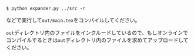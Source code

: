 ```
$ python expander.py ../src -r
```
などで実行して`out/main.tex`をコンパイルしてください。

`out`ディレクトリ内のファイルをインクルードしているので、もしオンラインでコンパイルするときは`out`ディレクトリ内のファイルを求めてアップロードしてください。

